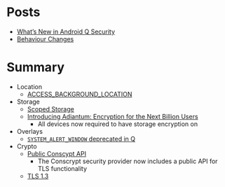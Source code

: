 # Posts

- [What’s New in Android Q Security](https://android-developers.googleblog.com/2019/05/whats-new-in-android-q-security.html)
- [Behaviour Changes](https://developer.android.com/preview/behavior-changes-all#security)


# Summary

- Location
  - [ACCESS_BACKGROUND_LOCATION](https://developer.android.com/reference/android/Manifest.permission.html#ACCESS_BACKGROUND_LOCATION)
- Storage
  - [Scoped Storage](https://www.youtube.com/watch?v=3EtBw5s9iRY)
  - [Introducing Adiantum: Encryption for the Next Billion Users](https://security.googleblog.com/2019/02/introducing-adiantum-encryption-for.html)
    - All devices now required to have storage encryption on
- Overlays
  - [`SYSTEM_ALERT_WINDOW` deprecated in Q](https://twitter.com/reyammer/status/1133785544209698816)
- Crypto 
  - [Public Conscypt API](https://developer.android.com/preview/features)
    - The Conscrypt security provider now includes a public API for TLS functionality
  - [TLS 1.3](https://developer.android.com/preview/features)
